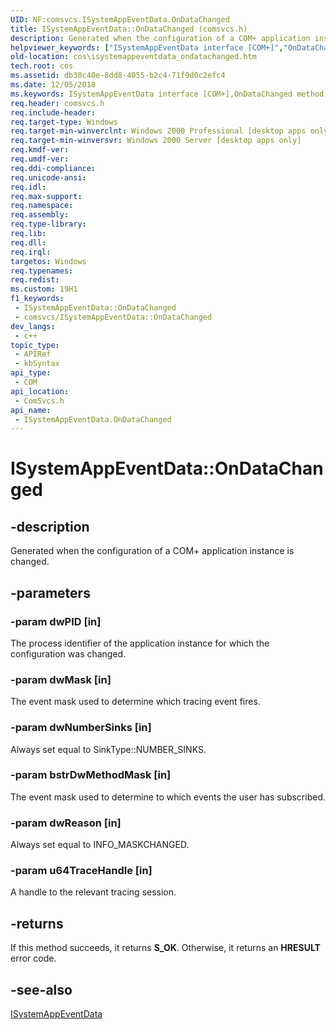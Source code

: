```yaml
---
UID: NF:comsvcs.ISystemAppEventData.OnDataChanged
title: ISystemAppEventData::OnDataChanged (comsvcs.h)
description: Generated when the configuration of a COM+ application instance is changed.
helpviewer_keywords: ["ISystemAppEventData interface [COM+]","OnDataChanged method","ISystemAppEventData.OnDataChanged","ISystemAppEventData::OnDataChanged","OnDataChanged","OnDataChanged method [COM+]","OnDataChanged method [COM+]","ISystemAppEventData interface","_dtc_ISystemAppEventData_OnDataChanged","comsvcs/ISystemAppEventData::OnDataChanged","cos.isystemappeventdata_ondatachanged"]
old-location: cos\isystemappeventdata_ondatachanged.htm
tech.root: cos
ms.assetid: db30c40e-8dd8-4055-b2c4-71f9d0c2efc4
ms.date: 12/05/2018
ms.keywords: ISystemAppEventData interface [COM+],OnDataChanged method, ISystemAppEventData.OnDataChanged, ISystemAppEventData::OnDataChanged, OnDataChanged, OnDataChanged method [COM+], OnDataChanged method [COM+],ISystemAppEventData interface, _dtc_ISystemAppEventData_OnDataChanged, comsvcs/ISystemAppEventData::OnDataChanged, cos.isystemappeventdata_ondatachanged
req.header: comsvcs.h
req.include-header: 
req.target-type: Windows
req.target-min-winverclnt: Windows 2000 Professional [desktop apps only]
req.target-min-winversvr: Windows 2000 Server [desktop apps only]
req.kmdf-ver: 
req.umdf-ver: 
req.ddi-compliance: 
req.unicode-ansi: 
req.idl: 
req.max-support: 
req.namespace: 
req.assembly: 
req.type-library: 
req.lib: 
req.dll: 
req.irql: 
targetos: Windows
req.typenames: 
req.redist: 
ms.custom: 19H1
f1_keywords:
 - ISystemAppEventData::OnDataChanged
 - comsvcs/ISystemAppEventData::OnDataChanged
dev_langs:
 - c++
topic_type:
 - APIRef
 - kbSyntax
api_type:
 - COM
api_location:
 - ComSvcs.h
api_name:
 - ISystemAppEventData.OnDataChanged
---
```


# ISystemAppEventData::OnDataChanged


## -description

Generated when the configuration of a COM+ application instance is changed.

## -parameters

### -param dwPID [in]

The process identifier of the application instance for which the configuration was changed.

### -param dwMask [in]

The event mask used to determine which tracing event fires.

### -param dwNumberSinks [in]

Always set equal to SinkType::NUMBER_SINKS.

### -param bstrDwMethodMask [in]

The event mask used to determine to which events the user has subscribed.

### -param dwReason [in]

Always set equal to INFO_MASKCHANGED.

### -param u64TraceHandle [in]

A handle to the relevant tracing session.

## -returns

If this method succeeds, it returns <b xmlns:loc="http://microsoft.com/wdcml/l10n">S_OK</b>. Otherwise, it returns an <b xmlns:loc="http://microsoft.com/wdcml/l10n">HRESULT</b> error code.

## -see-also

<a href="https://docs.microsoft.com/windows/desktop/api/comsvcs/nn-comsvcs-isystemappeventdata">ISystemAppEventData</a>

